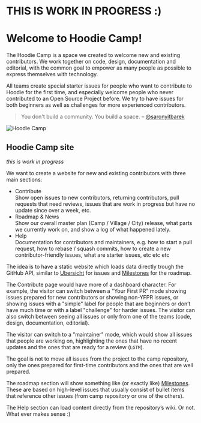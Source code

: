 # THIS IS WORK IN PROGRESS :)

# Welcome to Hoodie Camp!

The Hoodie Camp is a space we created to welcome new and existing contributors.
We work together on code, design, documentation and editorial, with the common
goal to empower as many people as possible to express themselves with technology.

All teams create special starter issues for people who want to contribute to
Hoodie for the first time, and especially welcome people who never contributed
to an Open Source Project before. We try to have issues for both beginners as
well as challenges for more experienced contributors.

> You don't build a community. You build a space.
> – [@saronyitbarek](https://twitter.com/kwugirl/status/728370365957689344)

![Hoodie Camp](https://hoodiehq.github.io/camp/images/camp.png)

## Hoodie Camp site

_this is work in progress_

We want to create a website for new and existing contributors with three main
sections:

- Contribute  
  Show open issues to new contributors, returning contributors,
  pull requests that need reviews, issues that are work in progress but have
  no update since over a week, etc.
- Roadmap & News  
  Show our overall master plan (Camp / Village / City) release, what parts we
  currently work on, and show a log of what happened lately.
- Help  
  Documentation for contributors and maintainers, e.g. how to start a pull
  request, how to rebase / squash commits, how to create a new
  contributor-friendly issues, what are starter issues, etc etc etc

The idea is to have a static website which loads data directly trough the
GitHub API, similar to [Ubersicht](http://espy.github.io/ubersicht/#hoodiehq)
for issues and [Milestones](http://gr2m.github.io/milestones/) for the roadmap.

The Contribute page would have more of a dashboard character. For example, the visitor
can switch between a "Your First PR" mode showing issues prepared for new
contributors or showing non-YFPR issues, or showing issues with a "simple"
label for people that are beginners or don’t have much time or with a label
"challenge" for harder issues. The visitor can also switch between seeing all
issues or only from one of the teams (code, design, documentation, editorial).

The visitor can switch to a "maintainer" mode, which would show all issues that
people are working on, highlighting the ones that have no recent updates and
the ones that are ready for a review (`LGTM`).

The goal is not to move all issues from the project to the camp repository, only
the ones prepared for first-time contributors and the ones that are well prepared.

The roadmap section will show something like (or exactly like) [Milestones](http://gr2m.github.io/milestones/).
These are based on high-level issues that usually consist of bullet items that
reference other issues (from camp repository or one of the others).

The Help section can load content directly from the repository’s wiki. Or not.
What ever makes sense :)
